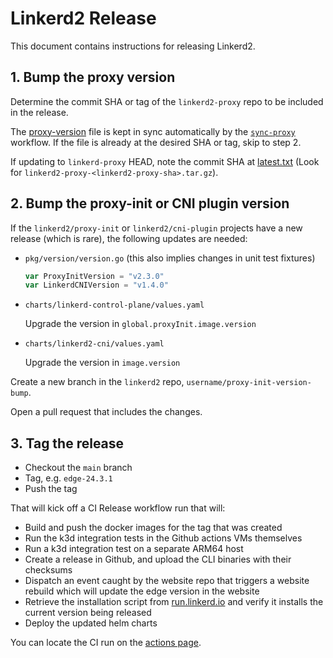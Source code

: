 # Linkerd2 Release

This document contains instructions for releasing Linkerd2.

## 1. Bump the proxy version

Determine the commit SHA or tag of the `linkerd2-proxy` repo to be included in
the release.

The [proxy-version](https://github.com/linkerd/linkerd2/blob/main/.proxy-version)
file is kept in sync automatically by the
[`sync-proxy`](https://github.com/linkerd/linkerd2/actions/workflows/sync-proxy.yml)
workflow. If the file is already at the desired SHA or tag, skip to step 2.

If updating to `linkerd-proxy` HEAD, note the commit SHA at
[latest.txt](https://build.l5d.io/linkerd2-proxy/latest.txt) (Look for
`linkerd2-proxy-<linkerd2-proxy-sha>.tar.gz`).

## 2. Bump the proxy-init or CNI plugin version

If the `linkerd2/proxy-init` or `linkerd2/cni-plugin` projects have a new
release (which is rare), the following updates are needed:

- `pkg/version/version.go` (this also implies changes in unit test fixtures)

   ```go
   var ProxyInitVersion = "v2.3.0"
   var LinkerdCNIVersion = "v1.4.0"
   ```

- `charts/linkerd-control-plane/values.yaml`

   Upgrade the version in `global.proxyInit.image.version`

- `charts/linkerd2-cni/values.yaml`

   Upgrade the version in `image.version`

Create a new branch in the `linkerd2` repo,
`username/proxy-init-version-bump`.

Open a pull request that includes the changes.

## 3. Tag the release

- Checkout the `main` branch
- Tag, e.g. `edge-24.3.1`
- Push the tag

That will kick off a CI Release workflow run that will:

- Build and push the docker images for the tag that was created
- Run the k3d integration tests in the Github actions VMs themselves
- Run a k3d integration test on a separate ARM64 host
- Create a release in Github, and upload the CLI binaries with their checksums
- Dispatch an event caught by the website repo that triggers a website rebuild
  which will update the edge version in the website
- Retrieve the installation script from [run.linkerd.io](https://run.linkerd.io)
  and verify it installs the current version being released
- Deploy the updated helm charts

You can locate the CI run on the [actions page](https://github.com/linkerd/linkerd2/actions).
